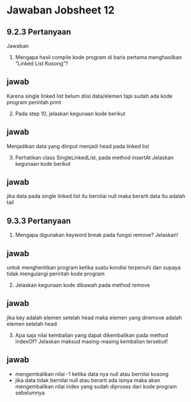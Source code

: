 # Jawaban Jobsheet 12
## 9.2.3 Pertanyaan
Jawaban
1. Mengapa hasil compile kode program di baris pertama menghasilkan “Linked List Kosong”?
## jawab
Karena single linked list belum diisi data/elemen tapi sudah ada kode program perintah print

2. Pada step 10, jelaskan kegunaan kode berikut
## jawab
Menjadikan data yang diinput menjadi head pada linked list

3. Perhatikan class SingleLinkedList, pada method insertAt Jelaskan kegunaan kode berikut
## jawab
jika data pada single linked list itu bernilai null maka berarti data itu adalah tail


## 9.3.3 Pertanyaan

1.	Mengapa digunakan keyword break pada fungsi remove? Jelaskan!
## jawab
untuk menghentikan program ketika suatu kondisi terpenuhi dan supaya tidak mengulangi perintah kode program

2.	Jelaskan kegunaan kode dibawah pada method remove
## jawab
jika key adalah elemen setelah head maka elemen yang diremove adalah elemen setelah head

3.	Apa saja nilai kembalian yang dapat dikembalikan pada method indexOf? Jelaskan maksud
masing-masing kembalian tersebut!
## jawab
- mengembalikan nilai -1 ketika data nya null atau bernilai kosong
- jika data tidak bernilai null atau berarti ada isinya maka akan mengembalikan nilai index yang sudah diproses dari kode program sebelumnya


